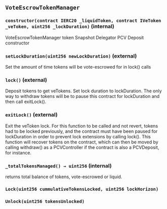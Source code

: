 ## `VoteEscrowTokenManager`






### `constructor(contract IERC20 _liquidToken, contract IVeToken _veToken, uint256 _lockDuration)` (internal)

VoteEscrowTokenManager token Snapshot Delegator PCV Deposit constructor




### `setLockDuration(uint256 newLockDuration)` (external)

Set the amount of time tokens will be vote-escrowed for in lock() calls



### `lock()` (external)

Deposit tokens to get veTokens. Set lock duration to lockDuration.
The only way to withdraw tokens will be to pause this contract
for lockDuration and then call exitLock().



### `exitLock()` (external)

Exit the veToken lock. For this function to be called and not
revert, tokens had to be locked previously, and the contract must have
been paused for lockDuration in order to prevent lock extensions
by calling lock(). This function will recover tokens on the contract,
which can then be moved by calling withdraw() as a PCVController if the
contract is also a PCVDeposit, for instance.



### `_totalTokensManaged() → uint256` (internal)

returns total balance of tokens, vote-escrowed or liquid.




### `Lock(uint256 cummulativeTokensLocked, uint256 lockHorizon)`





### `Unlock(uint256 tokensUnlocked)`







